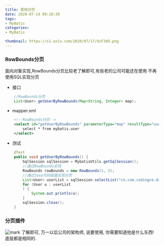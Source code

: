 ```yaml
---
title: 其他分页
date: 2020-07-14 09:10:39
tags:
- MyBatis
categories:
- MyBatis

thumbnail: https://s1.ax1x.com/2020/07/17/UsF3dO.png
---
```

### RowBounds分页
面向对象实现,RowBounds分页比较老了解即可,有些老的公司可能还在使用
不再使用SQL实现分页
- 接口
```java
    //RowBounds分页
    List<User> getUserByRowBounds(Map<String, Integer> map);
``` 
- mapper.xml
```xml
    <!--RowBounds分页-->
    <select id="getUserByRowBounds" parameterType="map" resultType="user" resultMap="UserMap">
        select * from mybatis.user
    </select>
```
- 测试
```java
    @Test
    public void getUserByRowBounds() {
        SqlSession sqlSession = MybatisUtils.getSqlSession();
        //通过RowBounds实现
        RowBounds rowBounds = new RowBounds(1, 3);
        //通过Java代码层面实现分页
        List<User> userList = sqlSession.selectList("cn.com.codingce.dao.UserMapper.getUserByRowBounds", null, rowBounds);
        for (User u : userList
        ) {
            System.out.println(u);
        }
        sqlSession.close();
    }
```

### 分页插件
![mark](http://image.codingce.com.cn/blog/20200714/094525457.png)
了解即可, 万一以后公司的架构师, 说要使用, 你需要知道他是什么东西!
底层都是相同的.

